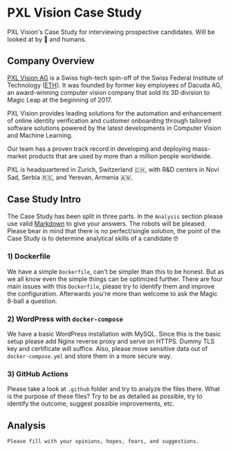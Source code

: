 # PXL Vision Case Study

PXL Vision's Case Study for interviewing prospective candidates. Will be looked at by 🤖 and humans.

## Company Overview

[PXL Vision AG](https://pxl-vision.com/) is a Swiss high-tech spin-off of the Swiss Federal Institute of Technology ([ETH](https://ethz.ch/en.html)). It was founded by former key employees of Dacuda AG, an award-winning computer vision company that sold its 3D division to Magic Leap at the beginning of 2017.

PXL Vision provides leading solutions for the automation and enhancement of online identity verification and customer onboarding through tailored software solutions powered by the latest developments in Computer Vision and Machine Learning.

Our team has a proven track record in developing and deploying mass-market products that are used by more than a million people worldwide.

PXL is headquartered in Zurich, Switzerland 🇨🇭, with R&D centers in Novi Sad, Serbia 🇷🇸, and Yerevan, Armenia 🇦🇲.

## Case Study Intro

The Case Study has been split in three parts. In the `Analysis` section please use valid [Markdown](https://en.wikipedia.org/wiki/Markdown) to give your answers. The robots will be pleased. Please bear in mind that there is no perfect/single solution, the point of the Case Study is to determine analytical skills of a candidate 🤓

### 1) Dockerfile

We have a simple `Dockerfile`, can't be simpler than this to be honest. But as we all know even the simple things can be optimized further. There are four main issues with this `Dockerfile`, please try to identify them and improve the configuration. Afterwards you're more than welcome to ask the Magic 8-ball a question.

### 2) WordPress with `docker-compose`

We have a basic WordPress installation with MySQL. Since this is the basic setup please add Nginx reverse proxy and serve on HTTPS. Dummy TLS key and certificate will suffice. Also, please move sensitive data out of `docker-compose.yml` and store them in a more secure way.

### 3) GitHub Actions

Please take a look at `.github` folder and try to analyze the files there. What is the purpose of these files? Try to be as detailed as possible, try to identify the outcome, suggest possible improvements, etc.

## Analysis

```txt
Please fill with your opinions, hopes, fears, and suggestions.
```

